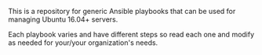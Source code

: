 This is a repository for generic Ansible playbooks that can be used for managing Ubuntu 16.04+ servers. 

Each playbook varies and have different steps so read each one and modify as needed for your/your organization's needs.
